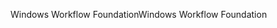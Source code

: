<span data-ttu-id="71179-101">Windows Workflow Foundation</span><span class="sxs-lookup"><span data-stu-id="71179-101">Windows Workflow Foundation</span></span>